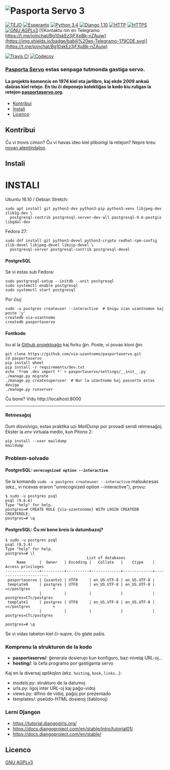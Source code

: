 # ![Pasporta Servo 3](https://cdn.rawgit.com/tejo-esperanto/pasportaservo/master/logos/pasportaservo_logo.svg)

[![TEJO](https://img.shields.io/badge/Projekto_de-TEJO-orange.svg)](http://tejo.org)
[![Esperanto](https://img.shields.io/badge/Esperanto-jes-green.svg)](https://eo.wikipedia.org/wiki/Esperanto)
[![Python 3.4](https://img.shields.io/badge/Python-3.5-blue.svg)](https://docs.python.org/3.5/)
[![Django 1.10](https://img.shields.io/badge/Django-1.11-0C4B33.svg)](https://docs.djangoproject.com/en/1.11/)
[![HTTP](https://img.shields.io/badge/HTTP-2-blue.svg)](https://http2.github.io/)
[![HTTPS](https://img.shields.io/badge/HTTPS-jes-green.svg)](https://www.ssllabs.com/ssltest/analyze.html?d=pasportaservo.org)
[![GNU AGPLv3](https://img.shields.io/badge/licenco-GNU_AGPLv3-blue.svg)](https://www.gnu.org/licenses/agpl-3.0.html)
[![Kontaktu nin en Telegramo https://t.me/joinchat/Bg10skEz3jFXpBk-nZAuiw](https://img.shields.io/badge/babili%20en-Telegramo-179CDE.svg)](https://t.me/joinchat/Bg10skEz3jFXpBk-nZAuiw)

[![Travis CI](https://img.shields.io/travis/tejoesperanto/pasportaservo.svg)](https://travis-ci.org/tejoesperanto/pasportaservo)
[![Codecov](https://img.shields.io/codecov/c/github/tejoesperanto/pasportaservo.svg)](https://codecov.io/gh/tejoesperanto/pasportaservo)


### [Pasporta Servo](https://eo.wikipedia.org/wiki/Pasporta_Servo) estas senpaga tutmonda gastiga servo.

#### La projekto komencis en 1974 kiel eta jarlibro, kaj ekde 2009 ankaŭ daŭras kiel retejo. En tiu ĉi deponejo kolektiĝas la kodo kiu ruligas la retejon [pasportaservo.org](https://pasportaservo.org).


- [Kontribui](#kontribui)
- [Instali](#instali)
- [Licenco](#licenco)

## Kontribui

Ĉu vi trovis cimon? Ĉu vi havas ideo kiel plibonigi la retejon? Nepre kreu [novan atentindaĵon](https://github.com/tejo-esperanto/pasportaservo/issues/new).



## Instali
# INSTALI

Ubuntu 16.10 / Debian Stretch:

    sudo apt install git python3-dev python3-pip python3-venv libjpeg-dev zlib1g-dev \
      postgresql-contrib postgresql-server-dev-all postgresql-9.6-postgis libgdal-dev

Fedora 27:

    sudo dnf install git python3-devel python3-crypto redhat-rpm-config zlib-devel libjpeg-devel libzip-devel \
      postgresql-server postgresql-contrib postgresql-devel


#### PostgreSQL

Se vi estas sub Fedora:

    sudo postgresql-setup --initdb --unit postgresql
    sudo systemctl enable postgresql
    sudo systemctl start postgresql

Por ĉiuj:

    sudo -u postgres createuser --interactive  # Enigu vian uzantnomon kaj poste 'y'
    createdb via-uzantnomo
    createdb pasportaservo


#### Fontkodo

Iru al la [Github projektpaĝo](https://github.com/tejo-esperanto/pasportaservo)
kaj forku ĝin. Poste, vi povas kloni ĝin:

    git clone https://github.com/via-uzantnomo/pasportaservo.git
    cd pasportaservo
    pip install wheel
    pip install -r requirements/dev.txt
    echo 'from .dev import *' > pasportaservo/settings/__init__.py
    ./manage.py migrate
    ./manage.py createsuperuser  # Nur la uzantnomo kaj pasvorto estas deviga
    ./manage.py runserver

Ĉu bone? Vidu http://localhost:8000

----


#### Retmesaĝoj

Dum disvolvigo, estas praktika uzi *MailDump* por provadi sendi retmesaĝoj.
Ekster la *env* virtuala medio, kun Pitono 2:

    pip install --user maildump
    maildump


### Problem-solvado

#### PostgreSQL: `unrecognized option --interactive`
Se la komando `sudo -u postgres createuser --interactive` malsukcesas (ekz., vi ricevas eraron "unrecognized option --interactive"), provu:

    $ sudo -u postgres psql
    psql (9.6.6)
    Type "help" for help.
    postgres=# CREATE ROLE {via-uzantonomo} WITH LOGIN CREATEDB CREATEROLE;
    postgres=# \q

#### PostgreSQL: Ĉu mi bone kreis la datumbazoj?

    $ sudo -u postgres psql
    psql (9.5.4)
    Type "help" for help.
    postgres=# \l
                                        List of databases
         Name      |  Owner   | Encoding |   Collate   |    Ctype    |   Access privileges
    ---------------+----------+----------+-------------+-------------+-----------------------
     pasportaservo | {uzanto} | UTF8     | en_US.UTF-8 | en_US.UTF-8 |
     template0     | postgres | UTF8     | en_US.UTF-8 | en_US.UTF-8 | =c/postgres          +
                   |          |          |             |             | postgres=CTc/postgres
     template1     | postgres | UTF8     | en_US.UTF-8 | en_US.UTF-8 | =c/postgres          +
                   |          |          |             |             | postgres=CTc/postgres

    postgres=# \q

Se vi vidas tabelon kiel ĉi-supre, ĉio glate paŝis.


### Komprenu la strukturon de la kodo

- **pasportaservo/**: ĝenerala dosierujo kun konfiguro, baz-nivelaj URL-oj…
- **hosting/**: la ĉefa programo por gastiganta servo

Kaj en la diversaj *aplikaĵon* (ekz. `hosting`, `book`, `links`…):

- models.py: strukturo de la datumoj
- urls.py: ligoj inter URL-oj kaj paĝo-vidoj
- views.py: difino de vidoj, paĝoj por prezentado
- templates/: pseŭdo-HTML dosieroj (ŝablonoj)


### Lerni Dĵangon

- https://tutorial.djangogirls.org/
- https://docs.djangoproject.com/en/stable/intro/tutorial01/
- https://docs.djangoproject.com/en/stable/


## Licenco

[GNU AGPLv3](LICENSE)
